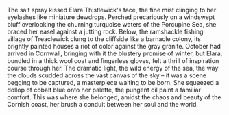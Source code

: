 The salt spray kissed Elara Thistlewick's face, the fine mist clinging to her eyelashes like miniature dewdrops.  Perched precariously on a windswept bluff overlooking the churning turquoise waters of the Porcupine Sea, she braced her easel against a jutting rock. Below, the ramshackle fishing village of Treaclewick clung to the cliffside like a barnacle colony, its brightly painted houses a riot of color against the gray granite.  October had arrived in Cornwall, bringing with it the blustery promise of winter, but Elara, bundled in a thick wool coat and fingerless gloves, felt a thrill of inspiration course through her.  The dramatic light, the wild energy of the sea, the way the clouds scudded across the vast canvas of the sky – it was a scene begging to be captured, a masterpiece waiting to be born.  She squeezed a dollop of cobalt blue onto her palette, the pungent oil paint a familiar comfort.  This was where she belonged, amidst the chaos and beauty of the Cornish coast, her brush a conduit between her soul and the world.
